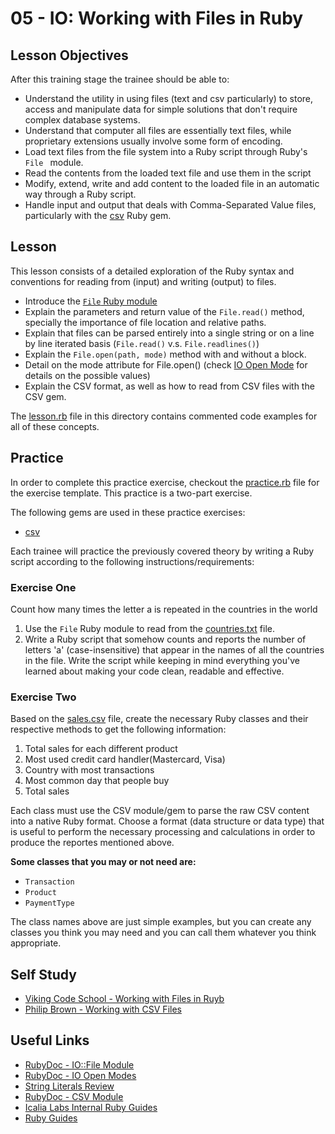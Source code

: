 # 05 - IO: Working with Files in Ruby
## Lesson Objectives

After this training stage the trainee should be able to: 

+ Understand the utility in using files (text and csv particularly) to store, access and manipulate data for simple solutions that don't require complex database systems.
+ Understand that computer all files are essentially text files, while proprietary extensions usually involve some form of encoding.
+ Load text files from the file system into a Ruby script through Ruby's `File ` module.
+ Read the contents from the loaded text file and use them in the script
+ Modify, extend, write and add content to the loaded file in an automatic way through a Ruby script.
+  Handle input and output that deals with Comma-Separated Value files, particularly with the [csv](https://github.com/ruby/csv) Ruby gem.
  

## Lesson

This lesson consists of a detailed exploration of the Ruby syntax and conventions for reading from (input) and writing (output) to files.

+ Introduce the [`File` Ruby module](http://ruby-doc.org/core-2.2.0/File.html)
+ Explain the parameters and return value of the `File.read()` method, specially the importance of file location and relative paths.
+ Explain that files can be parsed entirely into a single string or on a line by line iterated basis (`File.read()` v.s. `File.readlines()`)
+ Explain the `File.open(path, mode)` method with and without a block.
+ Detail on the mode attribute for File.open() (check [IO Open Mode](https://ruby-doc.org/core-2.2.0/IO.html#method-c-new) for details on the possible values)
+ Explain the CSV format, as well as how to read from CSV files with the CSV gem.

The [lesson.rb](/lesson.rb) file in this directory contains commented code examples for all of these concepts.

## Practice 

In order to complete this practice exercise, checkout the [practice.rb](/practice.rb) file for the exercise template. This practice is a two-part exercise.

The following gems are used in these practice exercises:

+ [csv](https://github.com/ruby/csv) 

Each trainee will practice the previously covered theory by writing a Ruby script according to the following instructions/requirements:

### Exercise One

Count how many times the letter a is repeated in the countries in the world

1. Use the `File` Ruby module to read from the [countries.txt](countries.txt) file.
2. Write a Ruby script that somehow counts and reports the number of letters 'a' (case-insensitive) that appear in the names of all the countries in the file. Write the script while keeping in mind everything you've learned about making your code clean, readable and effective.

### Exercise Two
Based on the [sales.csv](sales.csv) file, create the necessary Ruby classes and their respective methods to get the following information:
1. Total sales for each different product
2. Most used credit card handler(Mastercard, Visa)
3. Country with most transactions
4. Most common day that people buy
5. Total sales

Each class must use the CSV module/gem to parse the raw CSV content into a native Ruby format. Choose a format (data structure or data type) that is useful to perform the necessary processing and calculations in order to produce the reportes mentioned above.

 **Some classes that you may or not need are:**

 + `Transaction`
 + `Product`
 + `PaymentType`

 The class names above are just simple examples, but you can create any classes you think you may need and you can call them whatever you think appropriate.



## Self Study

+ [Viking Code School - Working with Files in Ruyb](https://www.vikingcodeschool.com/professional-development-with-ruby/working-with-files-in-ruby)
+ [Philip Brown - Working with CSV Files](https://www.culttt.com/2016/04/20/working-csvs-ruby/)

## Useful Links
+ [RubyDoc - IO::File Module ](http://ruby-doc.org/core-2.2.0/File.html)
+ [RubyDoc - IO Open Modes](https://ruby-doc.org/core-2.6.1/IO.html#method-c-ne)
+ [String Literals Review](https://mikeyhogarth.wordpress.com/2011/11/24/notation-for-ruby-literals)
+ [RubyDoc - CSV Module](http://ruby-doc.org/stdlib-1.9.2/libdoc/csv/rdoc/CSV.html)
+ [Icalia Labs Internal Ruby Guides](https://github.com/IcaliaLabs/guides/tree/master/stack/ruby)
+ [Ruby Guides](https://www.rubyguides.com/)